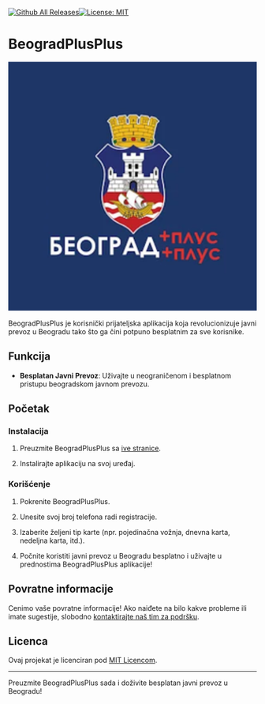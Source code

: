 [![Github All Releases](https://img.shields.io/github/downloads/stcksmsh/BeogradPlusPlus/total.svg?style=for-the-badge)](https://github.com/stcksmsh/BeogradPlusPlus/releases)[![License: MIT](https://img.shields.io/badge/License-MIT-yellow.svg?style=for-the-badge?color=green)](https://opensource.org/licenses/MIT)

# BeogradPlusPlus

![BeogradPlusPlus ikona](app/src/main/ic_launcher-playstore.png)

BeogradPlusPlus je korisnički prijateljska aplikacija koja revolucionizuje javni prevoz u Beogradu tako što ga čini potpuno besplatnim za sve korisnike.

## Funkcija

- **Besplatan Javni Prevoz**: Uživajte u neograničenom i besplatnom pristupu beogradskom javnom prevozu.

## Početak

### Instalacija

1. Preuzmite BeogradPlusPlus sa [ive stranice](github.com/stcksmsh/BeogradPlusPlus).

2. Instalirajte aplikaciju na svoj uređaj.

### Korišćenje

1. Pokrenite BeogradPlusPlus.

2. Unesite svoj broj telefona radi registracije.

3. Izaberite željeni tip karte (npr. pojedinačna vožnja, dnevna karta, nedeljna karta, itd.).

4. Počnite koristiti javni prevoz u Beogradu besplatno i uživajte u prednostima BeogradPlusPlus aplikacije!

## Povratne informacije

Cenimo vaše povratne informacije! Ako naiđete na bilo kakve probleme ili imate sugestije, slobodno [kontaktirajte naš tim za podršku](mailto:support@beogradplusplus.com).

## Licenca

Ovaj projekat je licenciran pod [MIT Licencom](LICENSE).

---

Preuzmite BeogradPlusPlus sada i doživite besplatan javni prevoz u Beogradu!